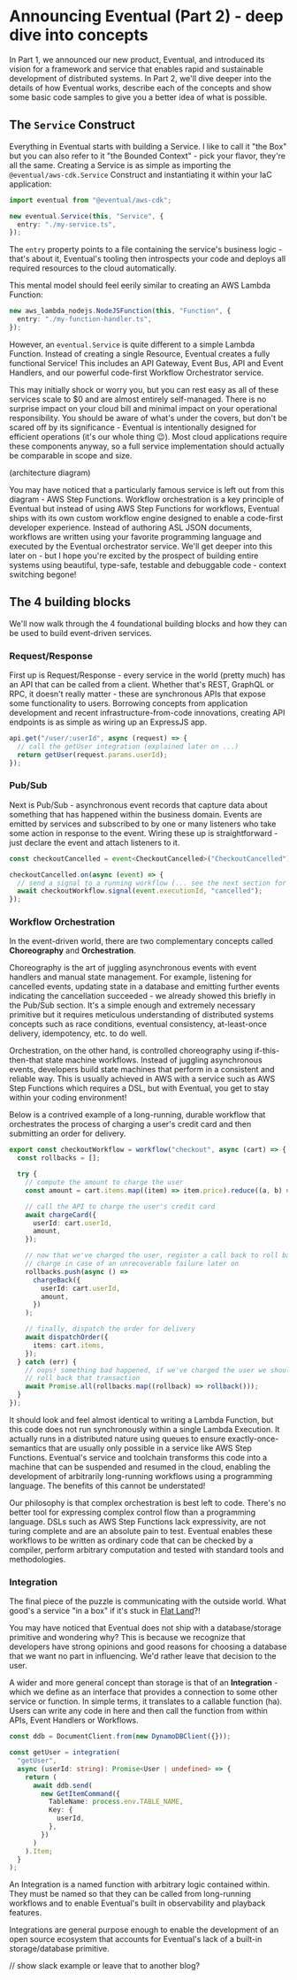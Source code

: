 # Announcing Eventual (Part 2) - deep dive into concepts

In Part 1, we announced our new product, Eventual, and introduced its vision for a framework and service that enables rapid and sustainable development of distributed systems. In Part 2, we'll dive deeper into the details of how Eventual works, describe each of the concepts and show some basic code samples to give you a better idea of what is possible.

## The `Service` Construct

Everything in Eventual starts with building a Service. I like to call it "the Box" but you can also refer to it "the Bounded Context" - pick your flavor, they're all the same. Creating a Service is as simple as importing the `@eventual/aws-cdk.Service` Construct and instantiating it within your IaC application:

```ts
import eventual from "@eventual/aws-cdk";

new eventual.Service(this, "Service", {
  entry: "./my-service.ts",
});
```

The `entry` property points to a file containing the service's business logic - that's about it, Eventual's tooling then introspects your code and deploys all required resources to the cloud automatically.

This mental model should feel eerily similar to creating an AWS Lambda Function:

```ts
new aws_lambda_nodejs.NodeJSFunction(this, "Function", {
  entry: "./my-function-handler.ts",
});
```

However, an `eventual.Service` is quite different to a simple Lambda Function. Instead of creating a single Resource, Eventual creates a fully functional Service! This includes an API Gateway, Event Bus, API and Event Handlers, and our powerful code-first Workflow Orchestrator service.

This may initially shock or worry you, but you can rest easy as all of these services scale to $0 and are almost entirely self-managed. There is no surprise impact on your cloud bill and minimal impact on your operational responsibility. You should be aware of what's under the covers, but don't be scared off by its significance - Eventual is intentionally designed for efficient operations (it's our whole thing 😉). Most cloud applications require these components anyway, so a full service implementation should actually be comparable in scope and size.

(architecture diagram)

You may have noticed that a particularly famous service is left out from this diagram - AWS Step Functions. Workflow orchestration is a key principle of Eventual but instead of using AWS Step Functions for workflows, Eventual ships with its own custom workflow engine designed to enable a code-first developer experience. Instead of authoring ASL JSON documents, workflows are written using your favorite programming language and executed by the Eventual orchestrator service. We'll get deeper into this later on - but I hope you're excited by the prospect of building entire systems using beautiful, type-safe, testable and debuggable code - context switching begone!

## The 4 building blocks

We'll now walk through the 4 foundational building blocks and how they can be used to build event-driven services.

### Request/Response

First up is Request/Response - every service in the world (pretty much) has an API that can be called from a client. Whether that's REST, GraphQL or RPC, it doesn't really matter - these are synchronous APIs that expose some functionality to users. Borrowing concepts from application development and recent infrastructure-from-code innovations, creating API endpoints is as simple as wiring up an ExpressJS app.

```ts
api.get("/user/:userId", async (request) => {
  // call the getUser integration (explained later on ...)
  return getUser(request.params.userId);
});
```

### Pub/Sub

Next is Pub/Sub - asynchronous event records that capture data about something that has happened within the business domain. Events are emitted by services and subscribed to by one or many listeners who take some action in response to the event. Wiring these up is straightforward - just declare the event and attach listeners to it.

```ts
const checkoutCancelled = event<CheckoutCancelled>("CheckoutCancelled");

checkoutCancelled.on(async (event) => {
  // send a signal to a running workflow (... see the next section for the juicy deets!)
  await checkoutWorkflow.signal(event.executionId, "cancelled");
});
```

### Workflow Orchestration

In the event-driven world, there are two complementary concepts called **Choreography** and **Orchestration**.

Choreography is the art of juggling asynchronous events with event handlers and manual state management. For example, listening for cancelled events, updating state in a database and emitting further events indicating the cancellation succeeded - we already showed this briefly in the Pub/Sub section. It's a simple enough and extremely necessary primitive but it requires meticulous understanding of distributed systems concepts such as race conditions, eventual consistency, at-least-once delivery, idempotency, etc. to do well.

Orchestration, on the other hand, is controlled choreography using if-this-then-that state machine workflows. Instead of juggling asynchronous events, developers build state machines that perform in a consistent and reliable way. This is usually achieved in AWS with a service such as AWS Step Functions which requires a DSL, but with Eventual, you get to stay within your coding environment!

Below is a contrived example of a long-running, durable workflow that orchestrates the process of charging a user's credit card and then submitting an order for delivery.

```ts
export const checkoutWorkflow = workflow("checkout", async (cart) => {
  const rollbacks = [];

  try {
    // compute the amount to charge the user
    const amount = cart.items.map((item) => item.price).reduce((a, b) => a + b);

    // call the API to charge the user's credit card
    await chargeCard({
      userId: cart.userId,
      amount,
    });

    // now that we've charged the user, register a call back to roll back this
    // charge in case of an unrecoverable failure later on
    rollbacks.push(async () =>
      chargeBack({
        userId: cart.userId,
        amount,
      })
    );

    // finally, dispatch the order for delivery
    await dispatchOrder({
      items: cart.items,
    });
  } catch (err) {
    // oops! something bad happened, if we've charged the user we should
    // roll back that transaction
    await Promise.all(rollbacks.map((rollback) => rollback()));
  }
});
```

It should look and feel almost identical to writing a Lambda Function, but this code does not run synchronously within a single Lambda Execution. It actually runs in a distributed nature using queues to ensure exactly-once-semantics that are usually only possible in a service like AWS Step Functions. Eventual's service and toolchain transforms this code into a machine that can be suspended and resumed in the cloud, enabling the development of arbitrarily long-running workflows using a programming language. The benefits of this cannot be understated!

Our philosophy is that complex orchestration is best left to code. There's no better tool for expressing complex control flow than a programming language. DSLs such as AWS Step Functions lack expressivity, are not turing complete and are an absolute pain to test. Eventual enables these workflows to be written as ordinary code that can be checked by a compiler, perform arbitrary computation and tested with standard tools and methodologies.

### Integration

The final piece of the puzzle is communicating with the outside world. What good's a service "in a box" if it's stuck in [Flat Land]()?!

You may have noticed that Eventual does not ship with a database/storage primitive and wondering why? This is because we recognize that developers have strong opinions and good reasons for choosing a database that we want no part in influencing. We'd rather leave that decision to the user.

A wider and more general concept than storage is that of an **Integration** - which we define as an interface that provides a connection to some other service or function. In simple terms, it translates to a callable function (ha). Users can write any code in here and then call the function from within APIs, Event Handlers or Workflows.

```ts
const ddb = DocumentClient.from(new DynamoDBClient({}));

const getUser = integration(
  "getUser",
  async (userId: string): Promise<User | undefined> => {
    return (
      await ddb.send(
        new GetItemCommand({
          TableName: process.env.TABLE_NAME,
          Key: {
            userId,
          },
        })
      )
    ).Item;
  }
);
```

An Integration is a named function with arbitrary logic contained within. They must be named so that they can be called from long-running workflows and to enable Eventual's built in observability and playback features.

Integrations are general purpose enough to enable the development of an open source ecosystem that accounts for Eventual's lack of a built-in storage/database primitive.

// show slack example or leave that to another blog?
